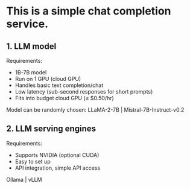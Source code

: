 # This is a simple chat completion service.

## 1. LLM model

Requirements:
- 1B-7B model
- Run on 1 GPU (cloud GPU)
- Handles basic text completion/chat
- Low latency (sub-second responses for short prompts)
- Fits into budget cloud GPU (≤ $0.50/hr)

Model can be randomly chosen:
LLaMA-2-7B | Mistral-7B-Instruct-v0.2

## 2. LLM serving engines

Requirements:
- Supports NVIDIA (optional CUDA)
- Easy to set up
- API integration, simple API access

Ollama | vLLM

